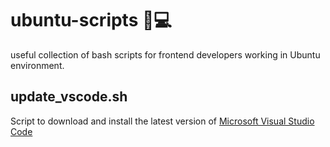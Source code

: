 # ubuntu-scripts 🐧💻

useful collection of bash scripts for frontend developers working in Ubuntu environment.


## update_vscode.sh
Script to download and install the latest version of [Microsoft Visual Studio Code](https://code.visualstudio.com)
